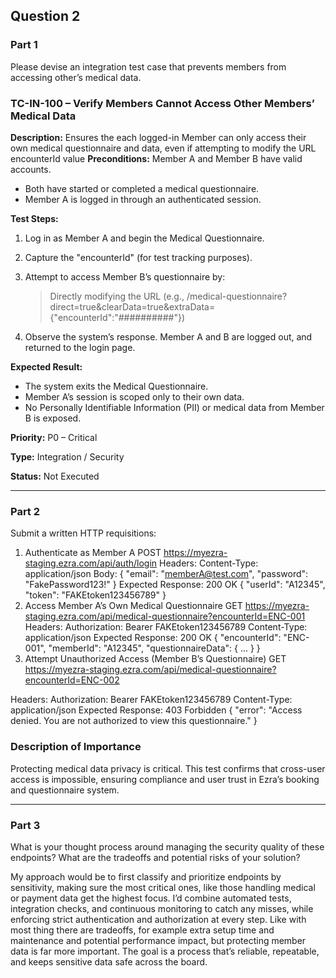 ## Question 2
### Part 1
Please devise an integration test case that prevents members from accessing other’s medical data.

### TC-IN-100 – Verify Members Cannot Access Other Members’ Medical Data

**Description:** 
Ensures the each logged-in Member can only access their own medical questionnaire and data, even if attempting to modify the URL encounterId value
**Preconditions:** 
Member A and Member B have valid accounts.
 * Both have started or completed a medical questionnaire.
 * Member A is logged in through an authenticated session.

**Test Steps:**
1. Log in as Member A and begin the Medical Questionnaire.

2. Capture the "encounterId" (for test tracking purposes).

3. Attempt to access Member B’s questionnaire by:
	>Directly modifying the URL  (e.g., /medical-questionnaire?direct=true&clearData=true&extraData={"encounterId":"##########"})

4. Observe the system’s response. Member A and B are logged out, and returned to the login page.

**Expected Result:**
* The system exits the Medical Questionnaire.
* Member A’s session is scoped only to their own data.
* No Personally Identifiable Information (PII) or medical data from Member B is exposed.

**Priority:** P0 – Critical

**Type:** Integration / Security

**Status:** Not Executed

---

### Part 2
Submit a written HTTP requisitions:

1. Authenticate as Member A
POST https://myezra-staging.ezra.com/api/auth/login
Headers:
  Content-Type: application/json
Body:
{
  "email": "memberA@test.com",
  "password": "FakePassword123!"
}
Expected Response:
  200 OK
  {
    "userId": "A12345",
    "token": "FAKEtoken123456789"
  }
2. Access Member A’s Own Medical Questionnaire
GET https://myezra-staging.ezra.com/api/medical-questionnaire?encounterId=ENC-001
Headers:
  Authorization: Bearer FAKEtoken123456789
  Content-Type: application/json
Expected Response:
  200 OK
  {
    "encounterId": "ENC-001",
    "memberId": "A12345",
    "questionnaireData": { ... }
  }
3. Attempt Unauthorized Access (Member B’s Questionnaire)
GET https://myezra-staging.ezra.com/api/medical-questionnaire?encounterId=ENC-002

Headers:
Authorization: Bearer FAKEtoken123456789
Content-Type: application/json
Expected Response:
403 Forbidden
{
"error": "Access denied. You are not authorized to view this questionnaire."
}

### Description of Importance
Protecting medical data privacy is critical. This test confirms that cross-user access is impossible, ensuring compliance and user trust in Ezra’s booking and questionnaire system.

---

### Part 3 
What is your thought process around managing the security quality of these endpoints? What are the tradeoffs and potential risks of your solution?

My approach would be to first classify and prioritize endpoints by sensitivity, making sure the most critical ones, like those handling medical or payment data get the highest focus. I’d combine automated tests, integration checks, and continuous monitoring to catch any misses, while enforcing strict authentication and authorization at every step. Like with most thing there are tradeoffs, for example extra setup time and maintenance and potential performance impact, but protecting member data is far more important. The goal is a process that’s reliable, repeatable, and keeps sensitive data safe across the board.
